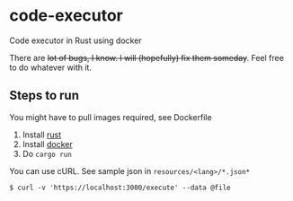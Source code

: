 # code-executor

Code executor in Rust using docker

There are ~~lot of bugs, I know. I will (hopefully) fix them someday~~. Feel free to do whatever with it.

## Steps to run

You might have to pull images required, see Dockerfile

1. Install [rust](https://rustup.rs)
2. Install [docker](https://get.docker.com)
3. Do `cargo run`

You can use cURL. See sample json in `resources/<lang>/*.json*`

`$ curl -v 'https://localhost:3000/execute' --data @file`
